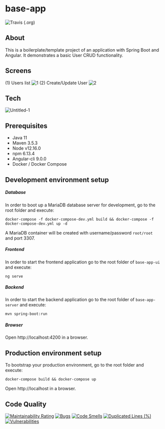 # base-app

![Travis (.org)](https://img.shields.io/travis/christoforosmagalios/base-app?logo=travis)

## About
This is a boilerplate/template project of an application with Spring Boot and Angular.
It demonstrates a basic User CRUD functionality.

## Screens
(1) Users list
![1](https://user-images.githubusercontent.com/8016969/95678980-a2606580-0bd8-11eb-807b-a1d0d61037a4.png)
(2) Create/Update User
![2](https://user-images.githubusercontent.com/8016969/95678996-bc9a4380-0bd8-11eb-973e-bbfe8c94f444.png)

## Tech
![Untitled-1](https://user-images.githubusercontent.com/8016969/95660929-c1f18280-0b33-11eb-857f-1121feb37277.png)

## Prerequisites
- Java 11
- Maven 3.5.3
- Node v12.16.0
- npm 6.13.4
- Angular-cli 9.0.0
- Docker / Docker Compose

## Development environment setup

##### Database
In order to boot up a MariaDB database server for development, go to the root folder and execute:
```
docker-compose -f docker-compose-dev.yml build && docker-compose -f docker-compose-dev.yml up -d
```
A MariaDB container will be created with username/password `root/root` and port 3307.

##### Frontend
In order to start the frontend application go to the root folder of `base-app-ui` and execute:
```
ng serve
```

##### Backend
In order to start the backend application go to the root folder of `base-app-server` and execute:
```
mvn spring-boot:run
```

##### Browser
Open http://localhost:4200 in a browser.

## Production environment setup
To bootstrap your production environment, go to the root folder and execute:
```
docker-compose build && docker-compose up
```
Open http://localhost in a browser.

## Code Quality
[![Maintainability Rating](https://sonarcloud.io/api/project_badges/measure?project=Base-App&metric=sqale_rating)](https://sonarcloud.io/dashboard?id=Base-App) [![Bugs](https://sonarcloud.io/api/project_badges/measure?project=Base-App&metric=bugs)](https://sonarcloud.io/dashboard?id=Base-App) [![Code Smells](https://sonarcloud.io/api/project_badges/measure?project=Base-App&metric=code_smells)](https://sonarcloud.io/dashboard?id=Base-App) [![Duplicated Lines (%)](https://sonarcloud.io/api/project_badges/measure?project=Base-App&metric=duplicated_lines_density)](https://sonarcloud.io/dashboard?id=Base-App) [![Vulnerabilities](https://sonarcloud.io/api/project_badges/measure?project=Base-App&metric=vulnerabilities)](https://sonarcloud.io/dashboard?id=Base-App)

